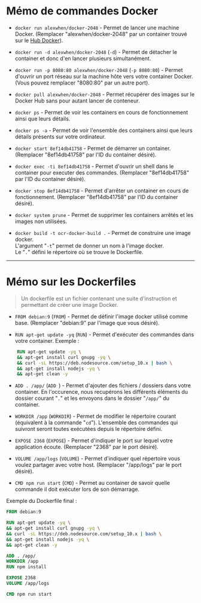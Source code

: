 # Mémo de commandes Docker

- ``docker run alexwhen/docker-2048`` - Permet de lancer une machine Docker.
(Remplacer "alexwhen/docker-2048" par un container trouvé sur le [Hub Docker](https://hub.docker.com)).  

- ``docker run -d alexwhen/docker-2048`` (``-d``) - Permet de détacher le container et donc d'en lancer plusieurs simultanément.  

- ``docker run -p 8080:80 alexwhen/docker-2048`` (``-p 8080:80``) - Permet d'ouvrir un port réseau sur la machine hôte vers votre container Docker. (Vous pouvez remplacer "8080:80" par un autre port). 

- ``docker pull alexwhen/docker-2048`` - Permet récupérer des images sur le Docker Hub sans pour autant lancer de conteneur.  

- ``docker ps`` - Permet de voir les containers en cours de fonctionnement ainsi que leurs détails.  

- ``docker ps -a`` - Permet de voir l'ensemble des containers ainsi que leurs détails présents sur votre ordinateur.  

- ``docker start 8ef14db41758`` - Permet de démarrer un container. (Remplacer "8ef14db41758" par l'ID du container désiré).

- ``docker exec -ti 8ef14db41758`` - Permet d'ouvrir un shell dans le container pour executer des commandes.
(Remplacer "8ef14db41758" par l'ID du container désiré). 

- ``docker stop 8ef14db41758`` - Permet d'arrêter un container en cours de fonctionnement.
(Remplacer "8ef14db41758" par l'ID du container désiré).  

- ``docker system prune`` - Permet de supprimer les containers arrêtés et les images non utilisées.  

- ``docker build -t ocr-docker-build .`` - Permet de construire une image docker.  
L'argument "``-t``" permet de donner un nom à l'image docker.  
Le "``.``" défini le répertoire où se trouve le Dockerfile.

---

# Mémo sur les Dockerfiles

> Un dockerfile est un fichier contenant une suite d'instruction et permettant de créer une image Docker.

- ``FROM debian:9`` (``FROM``) - Permet de définir l'image docker utilisé comme base.
(Remplacer "debian:9" par l'image que vous désiré).  

- ``RUN apt-get update -yq`` (``RUN``) - Permet d'exécuter des commandes dans votre container.
Exemple :
````dockerfile
    RUN apt-get update -yq \
    && apt-get install curl gnupg -yq \
    && curl -sL https://deb.nodesource.com/setup_10.x | bash \
    && apt-get install nodejs -yq \
    && apt-get clean -y
````  

- ``ADD . /app/`` (``ADD ``) - Permet d'ajouter des fichiers / dossiers dans votre container.
En l'occurence, nous recupérons les différents éléments du dossier courant "``.``" et les envoyons dans le dossier "``/app/``" du container.

- ``WORKDIR /app`` (``WORKDIR``) - Permet de modifier le répertoire courant (équivalent à la commande "``cd``").
L'ensemble des commandes qui suivront seront toutes exécutées depuis le répertoire défini.  

- ``EXPOSE 2368`` (``EXPOSE``) - Permet d'indiquer le port sur lequel votre application écoute. (Remplacer "2368" par le port désiré).

- ``VOLUME /app/logs`` (``VOLUME``) - Permet d'indiquer quel répertoire vous voulez partager avec votre host. (Remplacer "/app/logs" par le port désiré).  

- ``CMD npm run start`` (``CMD``) - Permet au container de savoir quelle commande il doit exécuter lors de son démarrage.  

Exemple du Dockerfile final :
```dockerfile
FROM debian:9

RUN apt-get update -yq \
&& apt-get install curl gnupg -yq \
&& curl -sL https://deb.nodesource.com/setup_10.x | bash \
&& apt-get install nodejs -yq \
&& apt-get clean -y

ADD . /app/
WORKDIR /app
RUN npm install

EXPOSE 2368
VOLUME /app/logs

CMD npm run start
```
